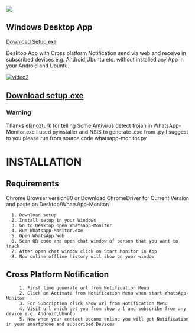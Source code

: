  ![](https://img.shields.io/badge/Full%20size-32MB-success)
 
 
 ##  Windows Desktop App
 
 [Download Setup.exe](https://drive.google.com/open?id=1Hq9VIFCFyD3GuXpRQfwZ9gLmACb858XB)
 
 Desktop App with Cross platform Notification send via web and receive in subscribed devices e.g. Android,Ubuntu etc. without installed any App in your Android and Ubuntu.


   [![video2](https://user-images.githubusercontent.com/29729380/71323225-e32aa900-24f6-11ea-8928-eecb77b0d8a2.png)
](https://www.youtube.com/watch?v=kd44QGSkKz8)


 ## [Download setup.exe](https://github.com/rizwansoaib/whatsapp-monitor/raw/master/Windows/WhatsApp-Monitor.exe)
 
 ### Warning
   Thanks [elanozturk](https://github.com/elanozturk) for telling Some Antivirus detect trojan in WhatsApp-Monitor.exe
 I used pyinstaller and NSIS to generate .exe from .py 
 I suggest to you please run from source code whatsapp-monitor.py 
 
 
 # INSTALLATION
 
   ## Requirements
   Chrome Browser version80 or Download ChromeDriver for Current Version and paste on Desktop/WhatsApp-Monitor/
   
      1. Download setup
      2. Install setup in your Windows
      3. Go to Desktop open Whatsapp-Monitor 
      4. Run Whatsapp-Monitor.exe
      5. Open WhatsApp Web 
      6. Scan QR code and open chat window of person that you want to track
      7. After open chat window click on Start Monitor in App
      8. Now online offline history will show on your window
      
   ## Cross Platform Notification
      
         1. First time generate url from Notification Menu
         2. Click on Activate from Notification Menu when start WhatsApp-Monitor
         3. For Subcription click show url from Notification Menu 
         4. Visit url which get you from show url and subscribe from any device e.g. Android,Ubuntu
         5. Now when your contact become online you will get Notification in your smartphone and subscribed Devices
        
